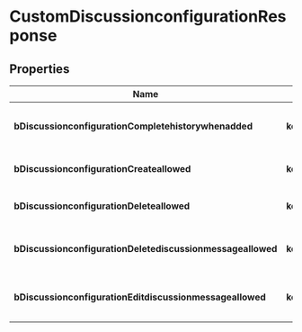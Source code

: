 
# CustomDiscussionconfigurationResponse

## Properties
Name | Type | Description | Notes
------------ | ------------- | ------------- | -------------
**bDiscussionconfigurationCompletehistorywhenadded** | **kotlin.Boolean** | If the added Discussionmembership will have access to the entire history or not | 
**bDiscussionconfigurationCreateallowed** | **kotlin.Boolean** | If the the creation of the Discussion is allowed or not | 
**bDiscussionconfigurationDeleteallowed** | **kotlin.Boolean** | If the the destruction of the Discussion is allowed or not | 
**bDiscussionconfigurationDeletediscussionmessageallowed** | **kotlin.Boolean** | If the the destruction of the Discussionmessage is allowed or not | 
**bDiscussionconfigurationEditdiscussionmessageallowed** | **kotlin.Boolean** | If the the creation of the Discussionmessage is allowed or not | 



